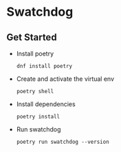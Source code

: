 # Swatchdog

## Get Started

* Install poetry
  ```shell
  dnf install poetry
  ```
* Create and activate the virtual env
  ```shell
  poetry shell
  ```
* Install dependencies
  ```shell
  poetry install
  ```
* Run swatchdog
  ```shell
  poetry run swatchdog --version
  ```


